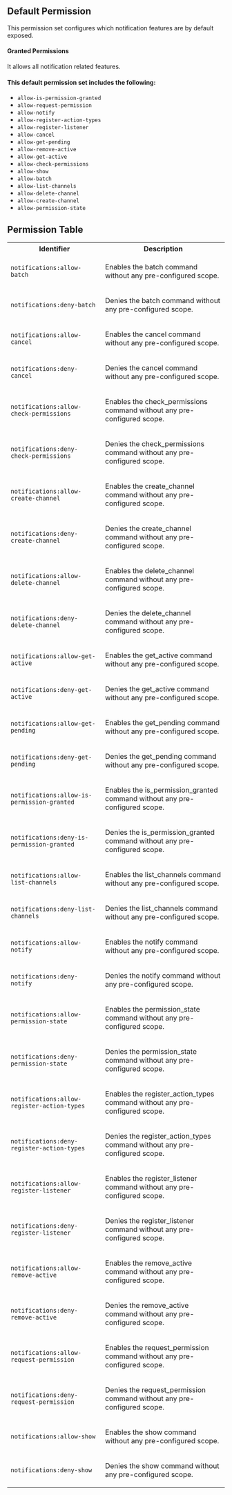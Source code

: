 ## Default Permission

This permission set configures which
notification features are by default exposed.

#### Granted Permissions

It allows all notification related features.

#### This default permission set includes the following:

- `allow-is-permission-granted`
- `allow-request-permission`
- `allow-notify`
- `allow-register-action-types`
- `allow-register-listener`
- `allow-cancel`
- `allow-get-pending`
- `allow-remove-active`
- `allow-get-active`
- `allow-check-permissions`
- `allow-show`
- `allow-batch`
- `allow-list-channels`
- `allow-delete-channel`
- `allow-create-channel`
- `allow-permission-state`

## Permission Table

<table>
<tr>
<th>Identifier</th>
<th>Description</th>
</tr>


<tr>
<td>

`notifications:allow-batch`

</td>
<td>

Enables the batch command without any pre-configured scope.

</td>
</tr>

<tr>
<td>

`notifications:deny-batch`

</td>
<td>

Denies the batch command without any pre-configured scope.

</td>
</tr>

<tr>
<td>

`notifications:allow-cancel`

</td>
<td>

Enables the cancel command without any pre-configured scope.

</td>
</tr>

<tr>
<td>

`notifications:deny-cancel`

</td>
<td>

Denies the cancel command without any pre-configured scope.

</td>
</tr>

<tr>
<td>

`notifications:allow-check-permissions`

</td>
<td>

Enables the check_permissions command without any pre-configured scope.

</td>
</tr>

<tr>
<td>

`notifications:deny-check-permissions`

</td>
<td>

Denies the check_permissions command without any pre-configured scope.

</td>
</tr>

<tr>
<td>

`notifications:allow-create-channel`

</td>
<td>

Enables the create_channel command without any pre-configured scope.

</td>
</tr>

<tr>
<td>

`notifications:deny-create-channel`

</td>
<td>

Denies the create_channel command without any pre-configured scope.

</td>
</tr>

<tr>
<td>

`notifications:allow-delete-channel`

</td>
<td>

Enables the delete_channel command without any pre-configured scope.

</td>
</tr>

<tr>
<td>

`notifications:deny-delete-channel`

</td>
<td>

Denies the delete_channel command without any pre-configured scope.

</td>
</tr>

<tr>
<td>

`notifications:allow-get-active`

</td>
<td>

Enables the get_active command without any pre-configured scope.

</td>
</tr>

<tr>
<td>

`notifications:deny-get-active`

</td>
<td>

Denies the get_active command without any pre-configured scope.

</td>
</tr>

<tr>
<td>

`notifications:allow-get-pending`

</td>
<td>

Enables the get_pending command without any pre-configured scope.

</td>
</tr>

<tr>
<td>

`notifications:deny-get-pending`

</td>
<td>

Denies the get_pending command without any pre-configured scope.

</td>
</tr>

<tr>
<td>

`notifications:allow-is-permission-granted`

</td>
<td>

Enables the is_permission_granted command without any pre-configured scope.

</td>
</tr>

<tr>
<td>

`notifications:deny-is-permission-granted`

</td>
<td>

Denies the is_permission_granted command without any pre-configured scope.

</td>
</tr>

<tr>
<td>

`notifications:allow-list-channels`

</td>
<td>

Enables the list_channels command without any pre-configured scope.

</td>
</tr>

<tr>
<td>

`notifications:deny-list-channels`

</td>
<td>

Denies the list_channels command without any pre-configured scope.

</td>
</tr>

<tr>
<td>

`notifications:allow-notify`

</td>
<td>

Enables the notify command without any pre-configured scope.

</td>
</tr>

<tr>
<td>

`notifications:deny-notify`

</td>
<td>

Denies the notify command without any pre-configured scope.

</td>
</tr>

<tr>
<td>

`notifications:allow-permission-state`

</td>
<td>

Enables the permission_state command without any pre-configured scope.

</td>
</tr>

<tr>
<td>

`notifications:deny-permission-state`

</td>
<td>

Denies the permission_state command without any pre-configured scope.

</td>
</tr>

<tr>
<td>

`notifications:allow-register-action-types`

</td>
<td>

Enables the register_action_types command without any pre-configured scope.

</td>
</tr>

<tr>
<td>

`notifications:deny-register-action-types`

</td>
<td>

Denies the register_action_types command without any pre-configured scope.

</td>
</tr>

<tr>
<td>

`notifications:allow-register-listener`

</td>
<td>

Enables the register_listener command without any pre-configured scope.

</td>
</tr>

<tr>
<td>

`notifications:deny-register-listener`

</td>
<td>

Denies the register_listener command without any pre-configured scope.

</td>
</tr>

<tr>
<td>

`notifications:allow-remove-active`

</td>
<td>

Enables the remove_active command without any pre-configured scope.

</td>
</tr>

<tr>
<td>

`notifications:deny-remove-active`

</td>
<td>

Denies the remove_active command without any pre-configured scope.

</td>
</tr>

<tr>
<td>

`notifications:allow-request-permission`

</td>
<td>

Enables the request_permission command without any pre-configured scope.

</td>
</tr>

<tr>
<td>

`notifications:deny-request-permission`

</td>
<td>

Denies the request_permission command without any pre-configured scope.

</td>
</tr>

<tr>
<td>

`notifications:allow-show`

</td>
<td>

Enables the show command without any pre-configured scope.

</td>
</tr>

<tr>
<td>

`notifications:deny-show`

</td>
<td>

Denies the show command without any pre-configured scope.

</td>
</tr>
</table>

